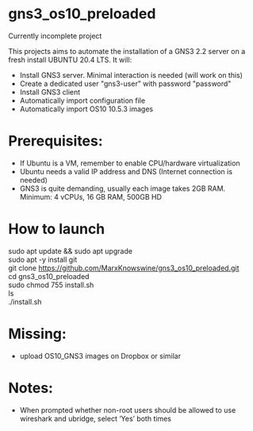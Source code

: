 
# gns3_os10_preloaded
Currently incomplete project 


This projects aims to automate the installation of a GNS3 2.2 server on a fresh install UBUNTU 20.4 LTS.
It will:
- Install GNS3 server. Minimal interaction is needed (will work on this)
- Create a dedicated user "gns3-user" with password "password"
- Install GNS3 client
- Automatically import configuration file
- Automatically import OS10 10.5.3 images

# Prerequisites:
- If Ubuntu is a VM, remember to enable CPU/hardware virtualization
- Ubuntu needs a valid IP address and DNS (Internet connection is needed)
- GNS3 is quite demanding, usually each image takes 2GB RAM. Minimum: 4 vCPUs, 16 GB RAM, 500GB HD


# How to launch
sudo apt update && sudo apt upgrade</br>
sudo apt -y install git</br>
git clone https://github.com/MarxKnowswine/gns3_os10_preloaded.git</br>
cd gns3_os10_preloaded</br>
sudo chmod 755 install.sh</br>
ls</br>
./install.sh

# Missing:
- upload OS10_GNS3 images on Dropbox or similar

# Notes:
- When prompted whether non-root users should be allowed to use wireshark and ubridge, select ‘Yes’ both times

